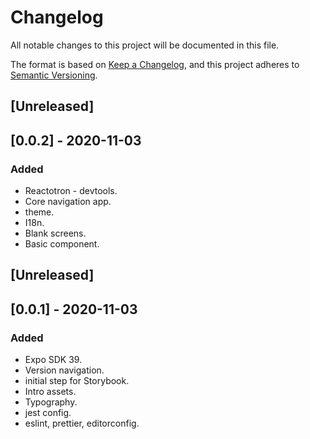 # Changelog

All notable changes to this project will be documented in this file.

The format is based on [Keep a Changelog](https://keepachangelog.com/en/1.0.0/),
and this project adheres to [Semantic Versioning](https://semver.org/spec/v2.0.0.html).

## [Unreleased]

## [0.0.2] - 2020-11-03

### Added

- Reactotron - devtools.
- Core navigation app.
- theme.
- I18n.
- Blank screens.
- Basic component.

## [Unreleased]

## [0.0.1] - 2020-11-03

### Added

- Expo SDK 39.
- Version navigation.
- initial step for Storybook.
- Intro assets.
- Typography.
- jest config.
- eslint, prettier, editorconfig.
